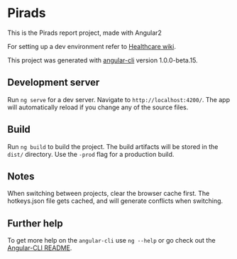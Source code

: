 # Pirads

This is the Pirads report project, made with Angular2

For setting up a dev environment refer to [Healthcare wiki](http://wikihealthcare.agfa.net/display/clinapps/Setting+up+Angular+2+project+with+Angular-cli).

This project was generated with [angular-cli](https://github.com/angular/angular-cli) version 1.0.0-beta.15.

## Development server
Run `ng serve` for a dev server. Navigate to `http://localhost:4200/`. The app will automatically reload if you change any of the source files.

## Build

Run `ng build` to build the project. The build artifacts will be stored in the `dist/` directory. Use the `-prod` flag for a production build.

## Notes

When switching between projects, clear the browser cache first. The hotkeys.json file gets cached, and will generate conflicts when switching.

## Further help

To get more help on the `angular-cli` use `ng --help` or go check out the [Angular-CLI README](https://github.com/angular/angular-cli/blob/master/README.md).
